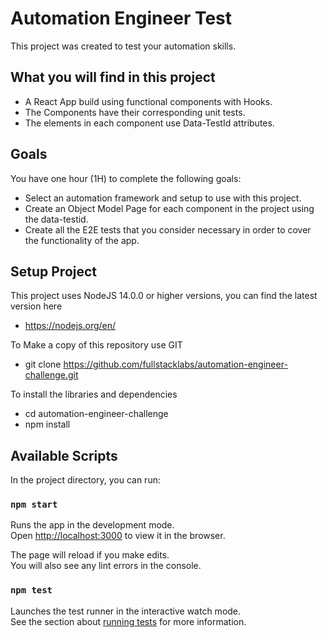 # Automation Engineer Test

This project was created to test your automation skills.

## What you will find in this project

 - A React App build using functional components with Hooks.
 - The Components have their corresponding unit tests.
 - The elements in each component use Data-TestId attributes.

## Goals

You have one hour (1H) to complete the following goals:

 - Select an automation framework and setup to use with this project.
 - Create an Object Model Page for each component in the project using the data-testid.
 - Create all the E2E tests that you consider necessary in order to cover the functionality of the app.

## Setup Project

This project uses NodeJS 14.0.0 or higher versions, you can find the latest version here
 - https://nodejs.org/en/

To Make a copy of this repository use GIT
 - git clone https://github.com/fullstacklabs/automation-engineer-challenge.git

To install the libraries and dependencies
 - cd automation-engineer-challenge
 - npm install

## Available Scripts

In the project directory, you can run:

### `npm start`

Runs the app in the development mode.<br />
Open [http://localhost:3000](http://localhost:3000) to view it in the browser.

The page will reload if you make edits.<br />
You will also see any lint errors in the console.

### `npm test`

Launches the test runner in the interactive watch mode.<br />
See the section about [running tests](https://facebook.github.io/create-react-app/docs/running-tests) for more information.

